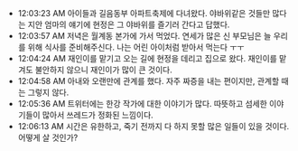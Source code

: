 
- 12:03:23 AM 아이들과 길음동부 아파트축제에 다녀왔다. 야바위같은 것들만 많다는 지안 엄마의 얘기에 현정은 그 야바위를 즐기러 간다고 답했다.
- 12:03:57 AM 저녁은 월계동 본가에 가서 먹었다. 연세가 많은 신 부모님은 늘 우리를 위해 식사를 준비해주신다. 나는 어린 아이처럼 받아서 먹는다 ㅜㅜ
- 12:04:24 AM 재인이를 맡기고 오는 길에 현정을 데리고 집으로 왔다. 재인이를 맡겨도 불안하지 않으니 재인이가 많이 큰 것이다.
- 12:04:58 AM 아내와 오랜만에 관계를 했다. 자주 짜증을 내는 편이지만, 관계할 때는 그렇지 않다.
- 12:05:36 AM 트위터에는 한강 작가에 대한 이야기가 많다. 따뜻하고 섬세한 이야기들이 많아서 쓰레드가 정화된 느낌이다.
- 12:06:13 AM 시간은 유한하고, 죽기 전까지 다 하지 못할 많은 일들이 있을 것이다. 어떻게 살 것인가?
